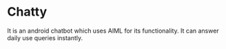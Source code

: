 # Chatty
It is an android chatbot which uses AIML for its functionality. It can answer daily use queries instantly.
